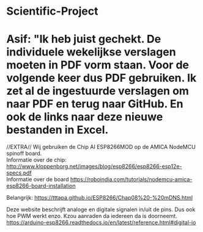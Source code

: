 # Scientific-Project

# Asif: "Ik heb juist gechekt. De individuele wekelijkse verslagen moeten in PDF vorm staan. Voor de volgende keer dus PDF gebruiken. Ik zet al de ingestuurde verslagen om naar PDF en terug naar GitHub. En ook de links naar deze nieuwe bestanden in Excel.


//EXTRA//
Wij gebruiken de Chip AI ESP8266MOD op de AMICA NodeMCU spinoff board.      
Informatie over de chip: http://www.kloppenborg.net/images/blog/esp8266/esp8266-esp12e-specs.pdf    
Informatie over de board https://roboindia.com/tutorials/nodemcu-amica-esp8266-board-installation

Belangrijk: 
https://tttapa.github.io/ESP8266/Chap08%20-%20mDNS.html   

Deze website beschrijft analoge en digitale signalen in/uit de pins. Dus ook hoe PWM werkt enzo. Kzou aanraden da iedereen da is doorneemt.
https://arduino-esp8266.readthedocs.io/en/latest/reference.html#digital-io

